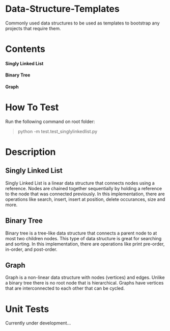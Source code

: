 # Data-Structure-Templates
Commonly used data structures to be used as templates to bootstrap any projects that require them.

# Contents
#### Singly Linked List
#### Binary Tree
#### Graph

# How To Test
Run the following command on root folder:
> python -m test.test_singlylinkedlist.py


# Description
## Singly Linked List
Singly Linked List is a linear data structure that connects nodes using a reference. Nodes are chained together sequentially by holding a reference to the node that was connected previously.
In this implementation, there are operations like search, insert, insert at position, delete occurances, size and more.

## Binary Tree
Binary tree is a tree-like data structure that connects a parent node to at most two children nodes. This type of data structure is great for searching and sorting. 
In this implementation, there are operations like print pre-order, in-order, and post-order.

## Graph
Graph is a non-linear data structure with nodes (vertices) and edges. Unlike a binary tree there is no root node that is hierarchical. Graphs have vertices that are interconnected to each other that can be cycled.

# Unit Tests
Currently under development...
